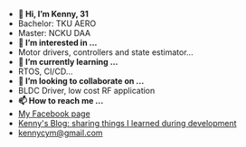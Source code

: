 - **👋 Hi, I’m Kenny, 31**
-   Bachelor: TKU AERO
-   Master: NCKU DAA
- **👀 I’m interested in ...**
-   Motor drivers, controllers and state estimator...
- **🌱 I’m currently learning ...**
-   RTOS, CI/CD...
- **💞️ I’m looking to collaborate on ...**
-   BLDC Driver, low cost RF application 
- **📫 How to reach me ...**
-   [My Facebook page](https://www.facebook.com/cp3196x04/)
-   [Kenny's Blog: sharing things I learned during development](https://labujuice.github.io/my_blog/)
-   <kennycym@gmail.com>

<!---
Labujuice/Labujuice is a ✨ special ✨ repository because its `README.md` (this file) appears on your GitHub profile.
You can click the Preview link to take a look at your changes.
--->
